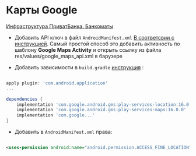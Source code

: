 # Карты Google


[Инфраструктура ПриватБанка. Банкоматы](https://api.privatbank.ua/#p24/atm)

* Добавить API ключ в файл `AndroidManifest.xml` [В соответсвии с инструкцией](https://developers.google.com/maps/documentation/android-sdk/start). 
Самый простой способ это добавить активность по шаблону **Google Maps Activity** и открыть ссылку из файла res/values/google_maps_api.xml в барузере

* Добавить зависимости в `build.gradle` [инструкция](https://developers.google.com/android/guides/setup) :

``` gradle

apply plugin: 'com.android.application'
...

dependencies {
    implementation 'com.google.android.gms:play-services-location:16.0.0'
    implementation 'com.google.android.gms:play-services-maps:16.0.0'
    implementation 'com.google...'
}

```

* Добавить в `AndroidManifest.xml` права:
```xml

<uses-permission android:name="android.permission.ACCESS_FINE_LOCATION"/>

```

